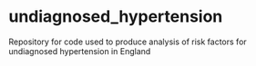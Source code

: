 # undiagnosed_hypertension
Repository for code used to produce analysis of risk factors for undiagnosed hypertension in England
